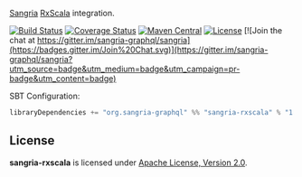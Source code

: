 [Sangria](http://sangria-graphql.org/) [RxScala](http://reactivex.io/rxscala) integration.

[![Build Status](https://travis-ci.org/sangria-graphql-org/sangria-rxscala.svg?branch=master)](https://travis-ci.org/sangria-graphql-org/sangria-rxscala) [![Coverage Status](http://coveralls.io/repos/sangria-graphql-org/sangria-rxscala/badge.svg?branch=master&service=github)](http://coveralls.io/github/sangria-graphql-org/sangria-rxscala?branch=master) [![Maven Central](https://maven-badges.herokuapp.com/maven-central/org.sangria-graphql/sangria-rxscala_2.11/badge.svg)](https://maven-badges.herokuapp.com/maven-central/org.sangria-graphql/sangria-rxscala_2.11) [![License](http://img.shields.io/:license-Apache%202-brightgreen.svg)](http://www.apache.org/licenses/LICENSE-2.0.txt) [![Join the chat at https://gitter.im/sangria-graphql/sangria](https://badges.gitter.im/Join%20Chat.svg)](https://gitter.im/sangria-graphql/sangria?utm_source=badge&utm_medium=badge&utm_campaign=pr-badge&utm_content=badge)

SBT Configuration:

```scala
libraryDependencies += "org.sangria-graphql" %% "sangria-rxscala" % "1.0.0"
```

## License

**sangria-rxscala** is licensed under [Apache License, Version 2.0](http://www.apache.org/licenses/LICENSE-2.0).
